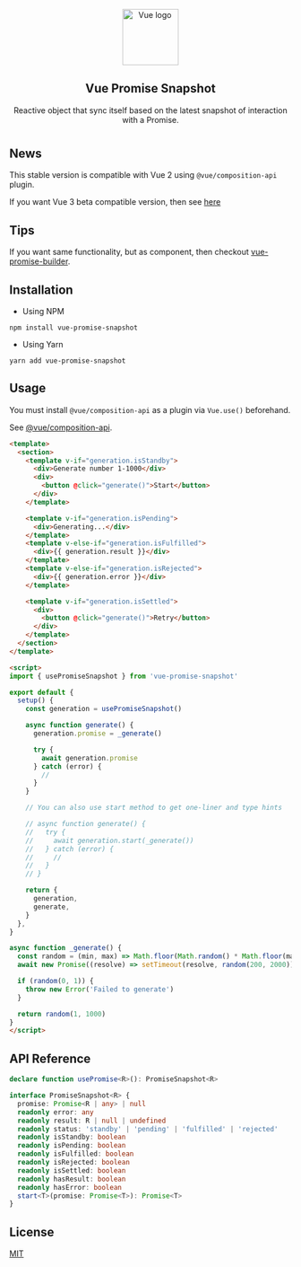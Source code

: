 <p align="center"><img width="100" height="100" src="https://vuejs.org/images/logo.png" alt="Vue logo"></p>

<h2 align="center">Vue Promise Snapshot</h2>

<p align="center">
  Reactive object that sync itself based on the latest snapshot of interaction with a Promise.
</p>

#

## News
This stable version is compatible with Vue 2 using `@vue/composition-api` plugin.

If you want Vue 3 beta compatible version, then see [here](https://github.com/c5n8/vue-promise-snapshot/tree/release/v2.0.0-beta.1)

## Tips

If you want same functionality, but as component, then checkout [vue-promise-builder](https://github.com/c5n8/vue-promise-builder).

## Installation

- Using NPM
```
npm install vue-promise-snapshot
```

- Using Yarn
```
yarn add vue-promise-snapshot
```

## Usage

You must install `@vue/composition-api` as a plugin via `Vue.use()` beforehand.

See [@vue/composition-api](https://github.com/vuejs/composition-api).

```html
<template>
  <section>
    <template v-if="generation.isStandby">
      <div>Generate number 1-1000</div>
      <div>
        <button @click="generate()">Start</button>
      </div>
    </template>

    <template v-if="generation.isPending">
      <div>Generating...</div>
    </template>
    <template v-else-if="generation.isFulfilled">
      <div>{{ generation.result }}</div>
    </template>
    <template v-else-if="generation.isRejected">
      <div>{{ generation.error }}</div>
    </template>

    <template v-if="generation.isSettled">
      <div>
        <button @click="generate()">Retry</button>
      </div>
    </template>
  </section>
</template>

<script>
import { usePromiseSnapshot } from 'vue-promise-snapshot'

export default {
  setup() {
    const generation = usePromiseSnapshot()

    async function generate() {
      generation.promise = _generate()

      try {
        await generation.promise
      } catch (error) {
        //
      }
    }

    // You can also use start method to get one-liner and type hints

    // async function generate() {
    //   try {
    //     await generation.start(_generate())
    //   } catch (error) {
    //     //
    //   }
    // }

    return {
      generation,
      generate,
    }
  },
}

async function _generate() {
  const random = (min, max) => Math.floor(Math.random() * Math.floor(max - min + 1)) + parseInt(min)
  await new Promise((resolve) => setTimeout(resolve, random(200, 2000)))

  if (random(0, 1)) {
    throw new Error('Failed to generate')
  }

  return random(1, 1000)
}
</script>
```

## API Reference

```ts
declare function usePromise<R>(): PromiseSnapshot<R>

interface PromiseSnapshot<R> {
  promise: Promise<R | any> | null
  readonly error: any
  readonly result: R | null | undefined
  readonly status: 'standby' | 'pending' | 'fulfilled' | 'rejected'
  readonly isStandby: boolean
  readonly isPending: boolean
  readonly isFulfilled: boolean
  readonly isRejected: boolean
  readonly isSettled: boolean
  readonly hasResult: boolean
  readonly hasError: boolean
  start<T>(promise: Promise<T>): Promise<T>
}
```

## License

[MIT](http://opensource.org/licenses/MIT)
